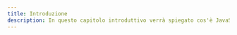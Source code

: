 ```yaml
---
title: Introduzione
description: In questo capitolo introduttivo verrà spiegato cos'è JavaScript e quali sono i suoi utilizzi più comuni. Verranno presentati anche alcuni esempi di applicazioni in cui JavaScript viene utilizzato e saranno discussi i vantaggi e gli svantaggi dell'utilizzo di questo linguaggio.
---
```

